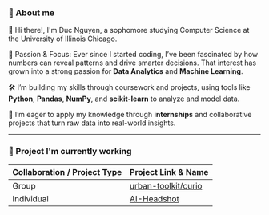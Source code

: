 ### 👤 About me 

👋 Hi there!, I'm Duc Nguyen, a sophomore studying Computer Science at the University of Illinois Chicago. 

🧠 Passion & Focus: Ever since I started coding, I’ve been fascinated by how numbers can reveal patterns and drive smarter decisions. That interest has grown into a strong passion for **Data Analytics** and **Machine Learning**.

🛠️ I’m building my skills through coursework and projects, using tools like **Python**, **Pandas**, **NumPy**, and **scikit-learn** to analyze and model data. 

🚀 I’m eager to apply my knowledge through **internships** and collaborative projects that turn raw data into real-world insights.

---

### 🌟 Project I'm currently working

| Collaboration / Project Type | Project Link & Name |
| :--- | :--- |
| Group | [urban-toolkit/curio](https://github.com/urban-toolkit/curio) |
| Individual | [AI-Headshot](https://github.com/ducnt2406/AI-Headshot) |

